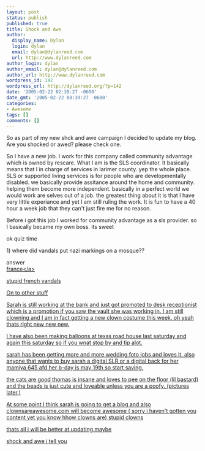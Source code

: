 ```yaml
---
layout: post
status: publish
published: true
title: Shock and Awe
author:
  display_name: Dylan
  login: dylan
  email: dylan@dylanreed.com
  url: http://www.dylanreed.com
author_login: dylan
author_email: dylan@dylanreed.com
author_url: http://www.dylanreed.com
wordpress_id: 142
wordpress_url: http://dylanreed.org/?p=142
date: '2005-02-22 02:39:27 -0600'
date_gmt: '2005-02-22 08:39:27 -0600'
categories:
- Awesome
tags: []
comments: []
---
```

<p>So as part of my new shck and awe campaign I decided to update my blog. Are you shocked or awed? please check one. </p>
<p>So I have a new job. I work for this company called community advantage which is owned by rescare. What I am is the SLS coordinator. It basically means that I  in charge of services in larimer county. yep the whole place. SLS or supported living services is for people who are developmentally disabled. we basically provide assitance around the home and community. helping them become more independent. basically in a perfect world we would work are selves out of a job. the greatest thing about it is that I have very little experiance and yet I am still ruling the work. It is fun to have a 40 hour a week job that they can't just fire me for no reason. </p>
<p>Before i got this job I worked for community advantage as a sls provider. so I basically became my own boss. its sweet</p>
<p>ok quiz time </p>
<p>1) where did vandals put nazi markings on a mosque??</p>
<p>answer<br />
<a href="http:&#47;&#47;channels.attbusiness.net&#47;index.cfm?fuseAction=viewNewsArticle&nav_id=33&category_name=International&article_id=9fb3d9c0c54460f42ebfd52d35e4edc7">france<&#47;a></p>
<p>stupid french vandals</p>
<p>On to other stuff</p>
<p>Sarah is still working at the bank and just got promoted to desk receptionist which is a promotion if you saw the vault she was working in. I am still clowning and I am in fact getting a new clown costume this week. oh yeah thats right new new new.</p>
<p>I have also been making balloons at texas road house last saturday and again this saturday so if you wnat stop by and tip alot. </p>
<p>sarah has been getting more and more wedding foto jobs and loves it. also anyone that wants to buy sarah a digital SLR or a digital back for her mamiya 645 afd her b-day is may 19th so start saving. </p>
<p>the cats are good thomas is insane and loves to pee on the floor (lil bastard) and the beads is just cute and loveable unless you are a poofy. (pictures later.)</p>
<p>At some point I think sarah is going to get a blog and also clownsareawesome.com will become awesome ( sorry i haven't gotten you content yet you know hhow clowns are) stupid clowns</p>
<p>thats all i will be better at updating maybe</p>
<p>shock and awe i tell you</p>
